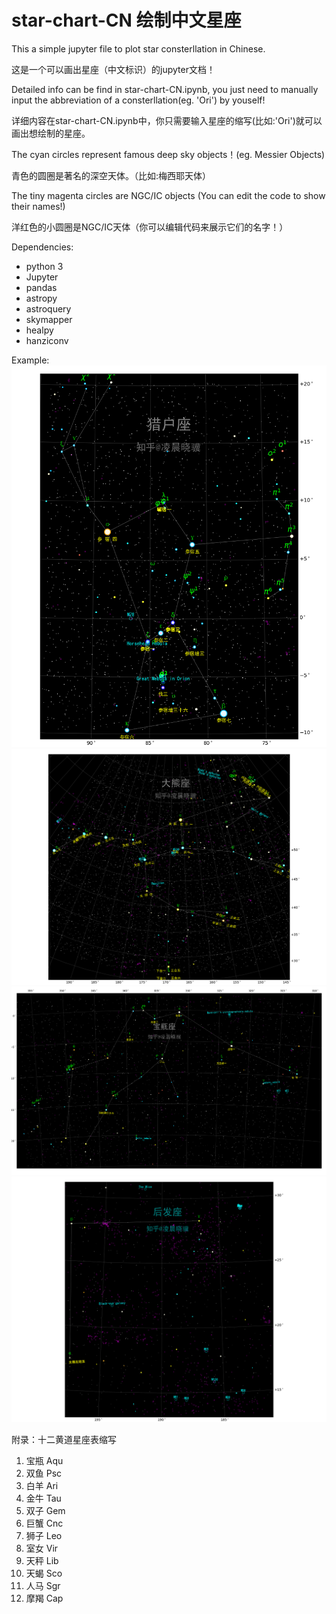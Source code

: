 # star-chart-CN 绘制中文星座

This a simple jupyter file to plot star consterllation in Chinese.

这是一个可以画出星座（中文标识）的jupyter文档！

Detailed info can be find in star-chart-CN.ipynb, you just need to manually input the 
abbreviation of a consterllation(eg. 'Ori') by youself!

详细内容在star-chart-CN.ipynb中，你只需要输入星座的缩写(比如:'Ori')就可以画出想绘制的星座。


The cyan circles represent famous deep sky objects！(eg. Messier Objects)

青色的圆圈是著名的深空天体。（比如:梅西耶天体）

The tiny magenta circles are NGC/IC objects (You can edit the code to show their names!)

洋红色的小圆圈是NGC/IC天体（你可以编辑代码来展示它们的名字！）

Dependencies:
* python 3
* Jupyter 
* pandas
* astropy
* astroquery
* skymapper
* healpy
* hanziconv
             
Example:
![alt text](https://github.com/oxno2/star-chart-CN/blob/master/Ori.png)
![alt text](https://github.com/oxno2/star-chart-CN/blob/master/UMa.png)
![alt text](https://github.com/oxno2/star-chart-CN/blob/master/Aqr.png)
![alt text](https://github.com/oxno2/star-chart-CN/blob/master/example_coma.png)

附录：十二黄道星座表缩写

1. 宝瓶    Aqu
2. 双鱼    Psc 
3. 白羊    Ari
4. 金牛    Tau
5. 双子    Gem
6. 巨蟹    Cnc
7. 狮子    Leo
8. 室女    Vir
9. 天秤    Lib
10. 天蝎    Sco
11. 人马    Sgr
12. 摩羯    Cap
